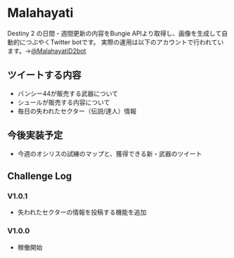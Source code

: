 # Malahayati
Destiny 2 の日間・週間更新の内容をBungie APIより取得し、画像を生成して自動的につぶやくTwitter botです。
実際の運用は以下のアカウントで行われています。→[@MalahayatiD2bot](https://twitter.com/MalahayatiD2bot)
## ツイートする内容
- バンシー44が販売する武器について
- シュールが販売する内容について
- 毎日の失われたセクター（伝説/達人）情報
## 今後実装予定
- 今週のオシリスの試練のマップと、獲得できる新・武器のツイート
## Challenge Log

### V1.0.1
- 失われたセクターの情報を投稿する機能を追加
### V1.0.0
- 稼働開始